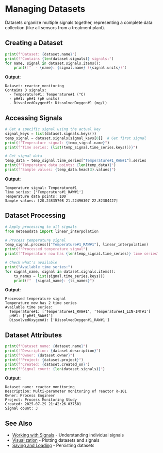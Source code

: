 # Managing Datasets

Datasets organize multiple signals together, representing a complete data collection (like all sensors from a treatment plant).

## Creating a Dataset

```python
print(f"Dataset: {dataset.name}")
print(f"Contains {len(dataset.signals)} signals:")
for name, signal in dataset.signals.items():
    print(f"  - {name}: {signal.name} ({signal.units})")
```

**Output:**
```
Dataset: reactor_monitoring
Contains 3 signals:
  - Temperature#1: Temperature#1 (°C)
  - pH#1: pH#1 (pH units)
  - DissolvedOxygen#1: DissolvedOxygen#1 (mg/L)
```

## Accessing Signals

```python
# Get a specific signal using the actual key
signal_keys = list(dataset.signals.keys())
temp_signal = dataset.signals[signal_keys[0]]  # Get first signal
print(f"Temperature signal: {temp_signal.name}")
print(f"Time series: {list(temp_signal.time_series.keys())}")

# Get signal data
temp_data = temp_signal.time_series["Temperature#1_RAW#1"].series
print(f"Temperature data points: {len(temp_data)}")
print(f"Sample values: {temp_data.head(3).values}")
```

**Output:**
```
Temperature signal: Temperature#1
Time series: ['Temperature#1_RAW#1']
Temperature data points: 100
Sample values: [20.24835708 21.22496307 22.82384427]
```

## Dataset Processing

```python
# Apply processing to all signals
from meteaudata import linear_interpolation

# Process temperature signal
temp_signal.process(["Temperature#1_RAW#1"], linear_interpolation)
print(f"Processed temperature signal")
print(f"Temperature now has {len(temp_signal.time_series)} time series")

# Check what's available
print("Available time series:")
for signal_name, signal in dataset.signals.items():
    ts_names = list(signal.time_series.keys())
    print(f"  {signal_name}: {ts_names}")
```

**Output:**
```
Processed temperature signal
Temperature now has 2 time series
Available time series:
  Temperature#1: ['Temperature#1_RAW#1', 'Temperature#1_LIN-INT#1']
  pH#1: ['pH#1_RAW#1']
  DissolvedOxygen#1: ['DissolvedOxygen#1_RAW#1']
```

## Dataset Attributes

```python
print(f"Dataset name: {dataset.name}")
print(f"Description: {dataset.description}")
print(f"Owner: {dataset.owner}")
print(f"Project: {dataset.project}")
print(f"Created: {dataset.created_on}")
print(f"Signal count: {len(dataset.signals)}")
```

**Output:**
```
Dataset name: reactor_monitoring
Description: Multi-parameter monitoring of reactor R-101
Owner: Process Engineer
Project: Process Monitoring Study
Created: 2025-07-29 21:42:26.037581
Signal count: 3
```

## See Also

- [Working with Signals](signals.md) - Understanding individual signals
- [Visualization](visualization.md) - Plotting datasets and signals
- [Saving and Loading](saving-loading.md) - Persisting datasets